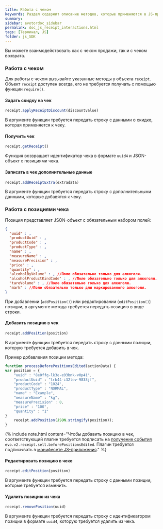 ```yaml
---
title: Работа с чеком
keywords: Раздел содержит описание методов, которые применяются в JS-приложении для работы с чеками и позициями чеков.
summary:
sidebar: evotordoc_sidebar
permalink: doc_js_receipt_interactions.html
tags: [Терминал, JS]
folder: js_SDK
---
```


Вы можете взаимодействовать как с чеком продажи, так и с чеком возврата.

### Работа с чеком

Для работы с чеком вызывайте указанные методы у объекта `receipt`. Объект `receipt` доступен всегда, его не требуется получать с помощью функции `require()`.

#### Задать скидку на чек

```javascript
receipt.applyReceiptDiscount(discountvalue)
```

В аргументе функции требуется передать строку с данными о скидке, которая применяется к чеку.

#### Получить чек

```javascript
receipt.getReceipt()
```

Функция возвращает идентификатор чека в формате `uuid4` и JSON-объект с позициями чека.

#### Записать в чек дополнительные данные

```javascript
receipt.addReceiptExtra(extradata)
```

В аргументе функции требуется передать строку с дополнительными данными, которые добавятся к чеку.

### Работа с позициями чека

Позиция представляет JSON-объект с обязательным набором полей:

```JSON
{
  "uuid" : ,
  "productUuid" : ,
  "productCode" : ,
  "productType" : ,
  "name" : ,
  "measureName" : ,
  "measurePrecision" : ,
  "price" : ,
  "quantity" : ,
  "alcoholByVolume" : , //Поле обязательно только для алкоголя.
  "alcoholProductKindCode" : , //Поле обязательно только для алкоголя.
  "tareVolume" : , //Поле обязательно только для алкоголя.
  "mark" : //Поле обязательно только для маркированного алкоголя.
}
```

При добавлении (`addPosition()`) или редактировании (`editPosition()`) позиции, в аргументе метода требуется передать позицию в виде строки.

#### Добавить позицию в чек

```javascript
receipt.addPosition(position)
```

В аргументе функции требуется передать строку с данными позиции, которую требуется добавить в чек.

Пример добавления позиции метода:

```javascript
function processBeforePositionsEdited(actionData) {
var position = {
    "uuid" : "8e0ffg-lk3e-e93bnk-v0p41",
    "productUuid" : "trb44-i32lev-9833jf",
    "productCode" : "1024",
    "productType" : "NORMAL",
    "name" : "Example",
    "measureName" : "kg",
    "measurePrecision" : 0,
    "price" : "100",
    "quantity" : "1"
}
    receipt.addPosition(JSON.stringify(position));
}
```

{% include note.html content="Чтобы добавить позицию в чек, соответствующий плагин требуется подписать на [получение события](doc_app_integration_points.html#Callbacks) `evo.v2.receipt.sell.beforePositionsEdited`. Плагин требуется подписывать в [манифесете JS-приложения](doc_js_app_manifest.html)." %}

#### Редактировать позицию в чеке

```javascript
receipt.editPosition(position)
```

В аргументе функции требуется передать строку с данными позиции, которые требуется изменить.

#### Удалить позицию из чека

```javascript
receipt.removePosition(uuid)
```

В аргументе функции требуется передать строку с идентификатором позиции в формате `uuid4`, которую требуется удалить из чека.
